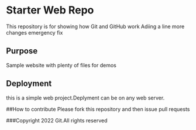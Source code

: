 # Starter Web Repo

This repository is for showing how Git and GitHub work
Adiing a line
more changes
emergency fix
## Purpose

Sample website with plenty of files for demos

## Deployment
this is a simple web project.Deplyment can be on any web server.

##How to contribute
Please fork this repository and then issue pull requests

###Copyright
2022 Git.All rights reserved